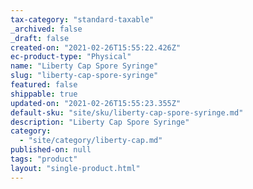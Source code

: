 ```yaml
---
tax-category: "standard-taxable"
_archived: false
_draft: false
created-on: "2021-02-26T15:55:22.426Z"
ec-product-type: "Physical"
name: "Liberty Cap Spore Syringe"
slug: "liberty-cap-spore-syringe"
featured: false
shippable: true
updated-on: "2021-02-26T15:55:23.355Z"
default-sku: "site/sku/liberty-cap-spore-syringe.md"
description: "Liberty Cap Spore Syringe"
category:
  - "site/category/liberty-cap.md"
published-on: null
tags: "product"
layout: "single-product.html"
---
```



